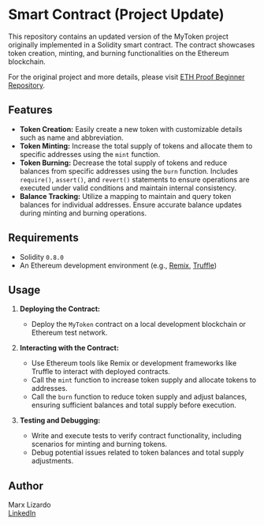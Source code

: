 # Smart Contract (Project Update)

This repository contains an updated version of the MyToken project originally implemented in a Solidity smart contract. The contract showcases token creation, minting, and burning functionalities on the Ethereum blockchain.

For the original project and more details, please visit [ETH Proof Beginner Repository](https://github.com/marxjbl/ETH-Proof-Beginner).

## Features

- **Token Creation:** Easily create a new token with customizable details such as name and abbreviation.
- **Token Minting:** Increase the total supply of tokens and allocate them to specific addresses using the `mint` function.
- **Token Burning:** Decrease the total supply of tokens and reduce balances from specific addresses using the `burn` function. Includes `require()`, `assert()`, and `revert()` statements to ensure operations are executed under valid conditions and maintain internal consistency.
- **Balance Tracking:** Utilize a mapping to maintain and query token balances for individual addresses. Ensure accurate balance updates during minting and burning operations.

## Requirements

- Solidity `0.8.0`
- An Ethereum development environment (e.g., [Remix](https://remix.ethereum.org/), [Truffle](https://archive.trufflesuite.com/))

## Usage

1. **Deploying the Contract:**
   - Deploy the `MyToken` contract on a local development blockchain or Ethereum test network.
  
2. **Interacting with the Contract:**
   - Use Ethereum tools like Remix or development frameworks like Truffle to interact with deployed contracts.
   - Call the `mint` function to increase token supply and allocate tokens to addresses.
   - Call the `burn` function to reduce token supply and adjust balances, ensuring sufficient balances and total supply before execution.
  
3. **Testing and Debugging:**
   - Write and execute tests to verify contract functionality, including scenarios for minting and burning tokens.
   - Debug potential issues related to token balances and total supply adjustments.

## Author

Marx Lizardo  
[LinkedIn](https://www.linkedin.com/in/marxjbl/) 
